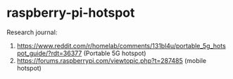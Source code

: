 # raspberry-pi-hotspot
Research journal:
1. https://www.reddit.com/r/homelab/comments/131bl4u/portable_5g_hotspot_guide/?rdt=36377 (Portable 5G hotspot)
2. https://forums.raspberrypi.com/viewtopic.php?t=287485 (mobile hotspot)

